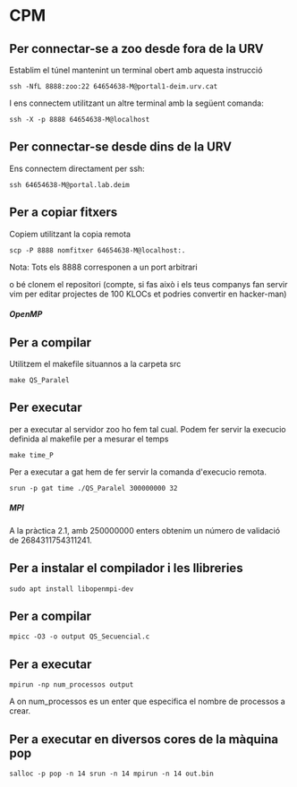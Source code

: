 # CPM

## Per connectar-se a zoo desde fora de la URV

Establim el túnel mantenint un terminal obert amb aquesta instrucció

```
ssh -NfL 8888:zoo:22 64654638-M@portal1-deim.urv.cat
```
I ens connectem utilitzant un altre terminal amb la següent comanda:
```
ssh -X -p 8888 64654638-M@localhost
```

## Per connectar-se desde dins de la URV

Ens connectem directament per ssh:
```
ssh 64654638-M@portal.lab.deim
```

## Per a copiar fitxers
Copiem utilitzant la copia remota
```
scp -P 8888 nomfitxer 64654638-M@localhost:.
```
Nota: Tots els 8888 corresponen a un port arbitrari
 
o bé clonem el repositori (compte, si fas això i els teus companys fan servir vim per editar projectes de 100 KLOCs et podries convertir en hacker-man)

##### OpenMP
## Per a compilar
Utilitzem el makefile situannos a la carpeta src
```
make QS_Paralel
```

## Per executar
per a executar al servidor zoo ho fem tal cual. Podem fer servir la 
execucio definida al makefile per a mesurar el temps
```
make time_P
```

Per a executar a gat hem de fer servir la comanda d'execucio remota.
```
srun -p gat time ./QS_Paralel 300000000 32
```

##### MPI

A la pràctica 2.1, amb 250000000 enters obtenim un número de validació de 2684311754311241.

## Per a instalar el compilador i les llibreries
```
sudo apt install libopenmpi-dev
```

## Per a compilar
```
mpicc -O3 -o output QS_Secuencial.c
```

## Per a executar
```
mpirun -np num_processos output
```
A on num_processos es un enter que especifica el nombre de processos a crear.

## Per a executar en diversos cores de la màquina pop
```
salloc -p pop -n 14 srun -n 14 mpirun -n 14 out.bin
```





